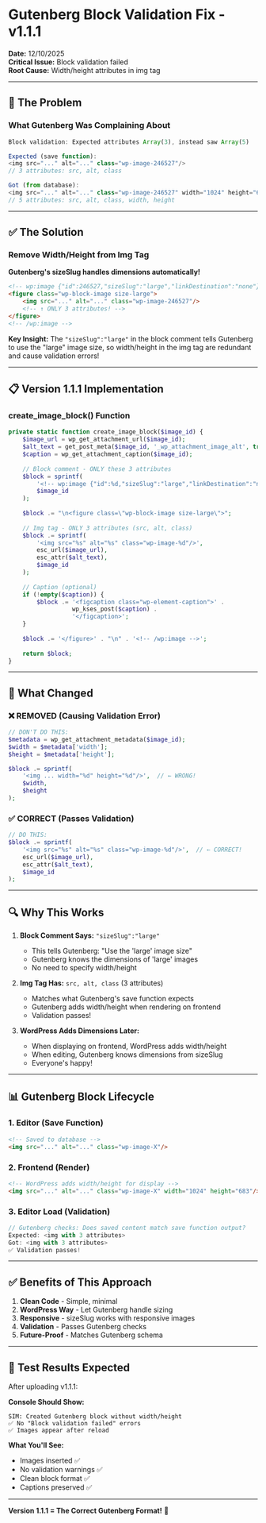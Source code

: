 # Gutenberg Block Validation Fix - v1.1.1

**Date:** 12/10/2025  
**Critical Issue:** Block validation failed  
**Root Cause:** Width/height attributes in img tag

---

## 🐛 The Problem

### What Gutenberg Was Complaining About

```javascript
Block validation: Expected attributes Array(3), instead saw Array(5)

Expected (save function):
<img src="..." alt="..." class="wp-image-246527"/>  
// 3 attributes: src, alt, class

Got (from database):
<img src="..." alt="..." class="wp-image-246527" width="1024" height="683"/>
// 5 attributes: src, alt, class, width, height
```

---

## ✅ The Solution

### Remove Width/Height from Img Tag

**Gutenberg's sizeSlug handles dimensions automatically!**

```html
<!-- wp:image {"id":246527,"sizeSlug":"large","linkDestination":"none"} -->
<figure class="wp-block-image size-large">
    <img src="..." alt="..." class="wp-image-246527"/>
    <!-- ↑ ONLY 3 attributes! -->
</figure>
<!-- /wp:image -->
```

**Key Insight:** The `"sizeSlug":"large"` in the block comment tells Gutenberg to use the "large" image size, so width/height in the img tag are redundant and cause validation errors!

---

## 📋 Version 1.1.1 Implementation

### create_image_block() Function

```php
private static function create_image_block($image_id) {
    $image_url = wp_get_attachment_url($image_id);
    $alt_text = get_post_meta($image_id, '_wp_attachment_image_alt', true);
    $caption = wp_get_attachment_caption($image_id);
    
    // Block comment - ONLY these 3 attributes
    $block = sprintf(
        '<!-- wp:image {"id":%d,"sizeSlug":"large","linkDestination":"none"} -->',
        $image_id
    );
    
    $block .= "\n<figure class=\"wp-block-image size-large\">";
    
    // Img tag - ONLY 3 attributes (src, alt, class)
    $block .= sprintf(
        '<img src="%s" alt="%s" class="wp-image-%d"/>',
        esc_url($image_url),
        esc_attr($alt_text),
        $image_id
    );
    
    // Caption (optional)
    if (!empty($caption)) {
        $block .= '<figcaption class="wp-element-caption">' . 
                  wp_kses_post($caption) . 
                  '</figcaption>';
    }
    
    $block .= '</figure>' . "\n" . '<!-- /wp:image -->';
    
    return $block;
}
```

---

## 🎯 What Changed

### ❌ REMOVED (Causing Validation Error)

```php
// DON'T DO THIS:
$metadata = wp_get_attachment_metadata($image_id);
$width = $metadata['width'];
$height = $metadata['height'];

$block .= sprintf(
    '<img ... width="%d" height="%d"/>',  // ← WRONG!
    $width,
    $height
);
```

### ✅ CORRECT (Passes Validation)

```php
// DO THIS:
$block .= sprintf(
    '<img src="%s" alt="%s" class="wp-image-%d"/>',  // ← CORRECT!
    esc_url($image_url),
    esc_attr($alt_text),
    $image_id
);
```

---

## 🔍 Why This Works

1. **Block Comment Says:** `"sizeSlug":"large"`
   - This tells Gutenberg: "Use the 'large' image size"
   - Gutenberg knows the dimensions of 'large' images
   - No need to specify width/height

2. **Img Tag Has:** `src, alt, class` (3 attributes)
   - Matches what Gutenberg's save function expects
   - Gutenberg adds width/height when rendering on frontend
   - Validation passes!

3. **WordPress Adds Dimensions Later:**
   - When displaying on frontend, WordPress adds width/height
   - When editing, Gutenberg knows dimensions from sizeSlug
   - Everyone's happy!

---

## 📊 Gutenberg Block Lifecycle

### 1. Editor (Save Function)
```html
<!-- Saved to database -->
<img src="..." alt="..." class="wp-image-X"/>
```

### 2. Frontend (Render)
```html
<!-- WordPress adds width/height for display -->
<img src="..." alt="..." class="wp-image-X" width="1024" height="683"/>
```

### 3. Editor Load (Validation)
```javascript
// Gutenberg checks: Does saved content match save function output?
Expected: <img with 3 attributes>
Got: <img with 3 attributes>
✅ Validation passes!
```

---

## ✅ Benefits of This Approach

1. **Clean Code** - Simple, minimal
2. **WordPress Way** - Let Gutenberg handle sizing
3. **Responsive** - sizeSlug works with responsive images
4. **Validation** - Passes Gutenberg checks
5. **Future-Proof** - Matches Gutenberg schema

---

## 🚀 Test Results Expected

After uploading v1.1.1:

**Console Should Show:**
```
SIM: Created Gutenberg block without width/height
✅ No "Block validation failed" errors
✅ Images appear after reload
```

**What You'll See:**
- Images inserted ✅
- No validation warnings ✅
- Clean block format ✅
- Captions preserved ✅

---

**Version 1.1.1 = The Correct Gutenberg Format!** 🎉

